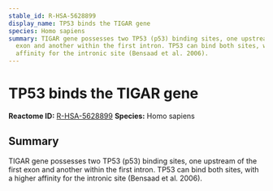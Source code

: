 ```yaml
---
stable_id: R-HSA-5628899
display_name: TP53 binds the TIGAR gene
species: Homo sapiens
summary: TIGAR gene possesses two TP53 (p53) binding sites, one upstream of the first
  exon and another within the first intron. TP53 can bind both sites, with a higher
  affinity for the intronic site (Bensaad et al. 2006).
---
```


# TP53 binds the TIGAR gene
**Reactome ID:** [R-HSA-5628899](https://reactome.org/content/detail/R-HSA-5628899)
**Species:** Homo sapiens

## Summary

TIGAR gene possesses two TP53 (p53) binding sites, one upstream of the first exon and another within the first intron. TP53 can bind both sites, with a higher affinity for the intronic site (Bensaad et al. 2006).
